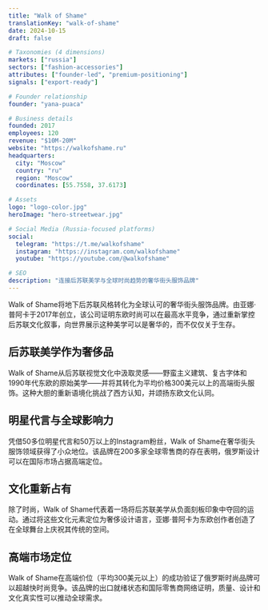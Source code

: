 ```yaml
---
title: "Walk of Shame"
translationKey: "walk-of-shame"
date: 2024-10-15
draft: false

# Taxonomies (4 dimensions)
markets: ["russia"]
sectors: ["fashion-accessories"]
attributes: ["founder-led", "premium-positioning"]
signals: ["export-ready"]

# Founder relationship
founder: "yana-puaca"

# Business details
founded: 2017
employees: 120
revenue: "$10M-20M"
website: "https://walkofshame.ru"
headquarters:
  city: "Moscow"
  country: "ru"
  region: "Moscow"
  coordinates: [55.7558, 37.6173]

# Assets
logo: "logo-color.jpg"
heroImage: "hero-streetwear.jpg"

# Social Media (Russia-focused platforms)
social:
  telegram: "https://t.me/walkofshame"
  instagram: "https://instagram.com/walkofshame"
  youtube: "https://youtube.com/@walkofshame"

# SEO
description: "连接后苏联美学与全球时尚趋势的奢华街头服饰品牌"
---
```


Walk of Shame将地下后苏联风格转化为全球认可的奢华街头服饰品牌。由亚娜·普阿卡于2017年创立，该公司证明东欧时尚可以在最高水平竞争，通过重新掌控后苏联文化叙事，向世界展示这种美学可以是奢华的，而不仅仅关于生存。

## 后苏联美学作为奢侈品

Walk of Shame从后苏联视觉文化中汲取灵感——野蛮主义建筑、复古字体和1990年代东欧的原始美学——并将其转化为平均价格300美元以上的高端街头服饰。这种大胆的重新语境化挑战了西方认知，并颂扬东欧文化认同。

## 明星代言与全球影响力

凭借50多位明星代言和50万以上的Instagram粉丝，Walk of Shame在奢华街头服饰领域获得了小众地位。该品牌在200多家全球零售商的存在表明，俄罗斯设计可以在国际市场占据高端定位。

## 文化重新占有

除了时尚，Walk of Shame代表着一场将后苏联美学从负面刻板印象中夺回的运动。通过将这些文化元素定位为奢侈设计语言，亚娜·普阿卡为东欧创作者创造了在全球舞台上庆祝其传统的空间。

## 高端市场定位

Walk of Shame在高端价位（平均300美元以上）的成功验证了俄罗斯时尚品牌可以超越快时尚竞争。该品牌的出口就绪状态和国际零售商网络证明，质量、设计和文化真实性可以推动全球需求。
